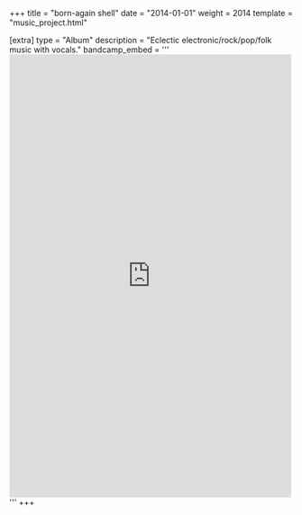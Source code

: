 +++
title = "born-again shell"
date = "2014-01-01"
weight = 2014
template = "music_project.html"

[extra]
type = "Album"
description = "Eclectic electronic/rock/pop/folk music with vocals."
bandcamp_embed = '''<iframe style="border: 0; width: 100%; height: 786px; max-width: 500px;" src="https://bandcamp.com/EmbeddedPlayer/album=4194073772/size=large/bgcol=ffffff/linkcol=0687f5/transparent=true/" seamless><a href="http://junebash.bandcamp.com/album/born-again-shell">born-again shell by June Bash</a></iframe>'''
+++

